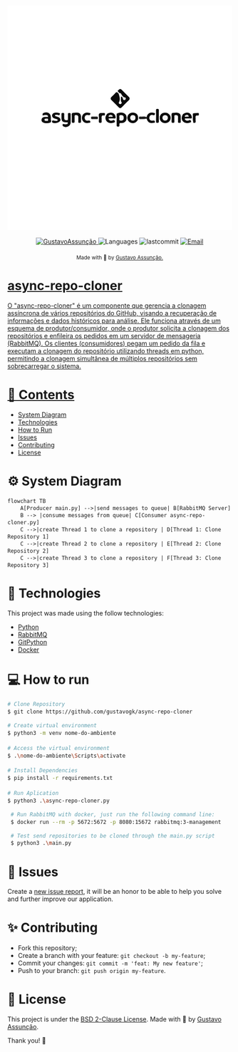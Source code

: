 
<p align="center">
  <img src="./.github/logo.svg" width="600"/> 
</p>

<p align="center">	
   <a href="https://www.linkedin.com/in/gustavo-gk/">
      <img alt="GustavoAssunção" src="https://img.shields.io/badge/-GustavoAssunção-5965e0?style=for-the-badge&logo=Linkedin&logoColor=white" />
   </a>
  <img alt="Languages" src="https://img.shields.io/github/languages/count/gustavogk/async-repo-cloner?style=for-the-badge" />
  <img alt="lastcommit" src="https://img.shields.io/github/last-commit/gustavogk/async-repo-cloner?style=for-the-badge" />
  <a href="mailto:gust.krv@gmail.com">
   <img alt="Email" src="https://img.shields.io/badge/-GustavoAssunção-5965e0?style=for-the-badge&logo=gmail&logoColor=white" />
  </a>
</p>

<div align="center">
  <sub> Made with 💖 by
    <a href="https://github.com/gustavogk"> Gustavo Assunção.
    <h1></h1>
  </sub>
</div>
  
# async-repo-cloner
O "async-repo-cloner" é um componente que gerencia a clonagem assíncrona de vários repositórios do GitHub, visando a recuperação de informações e dados históricos para análise. Ele funciona através de um esquema de produtor/consumidor, onde o produtor solicita a clonagem dos repositórios e enfileira os pedidos em um servidor de mensageria (RabbitMQ). Os clientes (consumidores) pegam um pedido da fila e executam a clonagem do repositório utilizando threads em python, permitindo a clonagem simultânea de múltiplos repositórios sem sobrecarregar o sistema.

# 📌 Contents

* [System Diagram](#system-diagram) 
* [Technologies](#rocket-technologies) 
* [How to Run](#computer-how-to-run)
* [Issues](#bug-issues)
* [Contributing](#sparkles-issues)
* [License](#page_facing_up-license)
  
# ⚙️ System Diagram
  
```mermaid
flowchart TB
    A[Producer main.py] -->|send messages to queue| B[RabbitMQ Server]
    B --> |consume messages from queue| C[Consumer async-repo-cloner.py]
    C -->|create Thread 1 to clone a repository | D[Thread 1: Clone Repository 1]
    C -->|create Thread 2 to clone a repository | E[Thread 2: Clone Repository 2]
    C -->|create Thread 3 to clone a repository | F[Thread 3: Clone Repository 3]
```
    
# :rocket: Technologies
This project was made using the follow technologies:

* [Python](https://www.python.org/)      
* [RabbitMQ](https://www.rabbitmq.com/)      
* [GitPython](https://gitpython.readthedocs.io/en/stable/)
* [Docker](https://docs.docker.com)

# :computer: How to run
  
```bash
# Clone Repository
$ git clone https://github.com/gustavogk/async-repo-cloner
```

```bash
# Create virtual environment
$ python3 -m venv nome-do-ambiente

# Access the virtual environment
$ .\nome-do-ambiente\Scripts\activate

# Install Dependencies
$ pip install -r requirements.txt

# Run Aplication
$ python3 .\async-repo-cloner.py
```
  
```bash
 # Run RabbitMQ with docker, just run the following command line:
 $ docker run --rm -p 5672:5672 -p 8080:15672 rabbitmq:3-management
```
  
```bash
 # Test send repositories to be cloned through the main.py script
 $ python3 .\main.py
```

# :bug: Issues

Create a <a href="https://github.com/gustavogk/async-repo-cloner/issues">new issue report</a>, it will be an honor to be able to help you solve and further improve our application.

# :sparkles: Contributing

- Fork this repository;
- Create a branch with your feature: `git checkout -b my-feature`;
- Commit your changes: `git commit -m 'feat: My new feature'`;
- Push to your branch: `git push origin my-feature`.

# :page_facing_up: License

This project is under the [BSD 2-Clause License](./LICENSE).
Made with 💖 by [Gustavo Assunção](https://www.linkedin.com/in/gustavo-gk/). 

Thank you! 🌠
